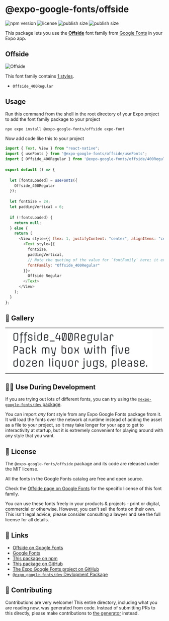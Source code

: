 # @expo-google-fonts/offside

![npm version](https://flat.badgen.net/npm/v/@expo-google-fonts/offside)
![license](https://flat.badgen.net/github/license/expo/google-fonts)
![publish size](https://flat.badgen.net/packagephobia/install/@expo-google-fonts/offside)
![publish size](https://flat.badgen.net/packagephobia/publish/@expo-google-fonts/offside)

This package lets you use the [**Offside**](https://fonts.google.com/specimen/Offside) font family from [Google Fonts](https://fonts.google.com/) in your Expo app.

## Offside

![Offside](./font-family.png)

This font family contains [1 styles](#-gallery).

- `Offside_400Regular`

## Usage

Run this command from the shell in the root directory of your Expo project to add the font family package to your project

```sh
npx expo install @expo-google-fonts/offside expo-font
```

Now add code like this to your project

```js
import { Text, View } from "react-native";
import { useFonts } from '@expo-google-fonts/offside/useFonts';
import { Offside_400Regular } from '@expo-google-fonts/offside/400Regular';

export default () => {

  let [fontsLoaded] = useFonts({
    Offside_400Regular
  });

  let fontSize = 24;
  let paddingVertical = 6;

  if (!fontsLoaded) {
    return null;
  } else {
    return (
      <View style={{ flex: 1, justifyContent: "center", alignItems: "center" }}>
        <Text style={{
          fontSize,
          paddingVertical,
          // Note the quoting of the value for `fontFamily` here; it expects a string!
          fontFamily: "Offside_400Regular"
        }}>
          Offside Regular
        </Text>
      </View>
    );
  }
};
```

## 🔡 Gallery


||||
|-|-|-|
|![Offside_400Regular](./400Regular/Offside_400Regular.ttf.png)||||


## 👩‍💻 Use During Development

If you are trying out lots of different fonts, you can try using the [`@expo-google-fonts/dev` package](https://github.com/expo/google-fonts/tree/master/font-packages/dev#readme).

You can import _any_ font style from any Expo Google Fonts package from it. It will load the fonts over the network at runtime instead of adding the asset as a file to your project, so it may take longer for your app to get to interactivity at startup, but it is extremely convenient for playing around with any style that you want.


## 📖 License

The `@expo-google-fonts/offside` package and its code are released under the MIT license.

All the fonts in the Google Fonts catalog are free and open source.

Check the [Offside page on Google Fonts](https://fonts.google.com/specimen/Offside) for the specific license of this font family.

You can use these fonts freely in your products & projects - print or digital, commercial or otherwise. However, you can't sell the fonts on their own. This isn't legal advice, please consider consulting a lawyer and see the full license for all details.

## 🔗 Links

- [Offside on Google Fonts](https://fonts.google.com/specimen/Offside)
- [Google Fonts](https://fonts.google.com/)
- [This package on npm](https://www.npmjs.com/package/@expo-google-fonts/offside)
- [This package on GitHub](https://github.com/expo/google-fonts/tree/master/font-packages/offside)
- [The Expo Google Fonts project on GitHub](https://github.com/expo/google-fonts)
- [`@expo-google-fonts/dev` Devlopment Package](https://github.com/expo/google-fonts/tree/master/font-packages/dev)

## 🤝 Contributing

Contributions are very welcome! This entire directory, including what you are reading now, was generated from code. Instead of submitting PRs to this directly, please make contributions to [the generator](https://github.com/expo/google-fonts/tree/master/packages/generator) instead.
